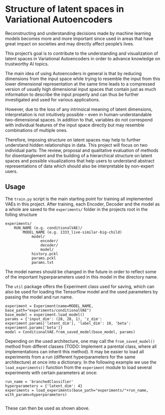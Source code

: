 # Structure of latent spaces in Variational Autoencoders
Reconstructing and understanding decisions made by machine learning models becomes more and more
important since used in areas that have great impact on societies and may directly affect people’s lives.

This project’s goal is to contribute to the understanding and visualization of latent spaces in Variational
Autoencoders in order to advance knowledge on trustworthy AI topics.

The main idea of using Autoencoders in general is that by
reducing dimensions from the input space while trying to resemble the input from this lower dimensional
representation at the same time leads to a compressed version of usually high dimensional input spaces that
contain just as much information to describe the input properly and can thus be further investigated and
used for various applications. 

However, due to the loss of any intrinsical meaning of latent dimensions,
interpretation is not intuitively possible – even in human-understandable two-dimensional spaces. In
addition to that, variables do not correspond with individual features of the input space directly but
may resemble combinations of multiple ones. 

Therefore, imposing structure on latent spaces may help
to further understand hidden relationships in data. This project will focus on two individual parts:
The review, proposal and qualitative evaluation of methods for disentanglement and the building of a
hierarchical structure on latent spaces and possible visualizations that help users to understand abstract
representations of data which should also be interpretable by non-expert users.

## Usage

The ```train.py``` script is the main starting point for training all implemented VAEs in this project. After 
training, each Encoder, Decoder and the model as a whole are saved to the ```experiments/``` folder in the 
projects root in the folling structure

```
experiments/
    RUN_NAME (e.g. conditionalVAE)/
        MODEL_NAME (e.g. 1333_live-similar-big-child)
            model/
                encoder/
                decoder/
                model/
            history.pckl
            params.pckl
            params.txt
```

The model names should be changed in the future in order to reflect some of the important hyperparameters used in this model in the directory name. 

The ```util``` package offers the Experiment class used for saving, which can also be used for loading the Tensorflow model and the used parameters 
by passing the model and run name.

```
experiment = Experiment(name=MODEL_NAME, base_path="experiments/conditionalVAE")        
base_model = experiment.load_model()
params = {'input_dim': (28, 28, 1), 'z_dim': experiment.params['latent_dim'], 'label_dim': 10, 'beta': experiment.params['beta']}            
model = ConditionalVAE.from_saved_model(base_model, params)
```

Depending on the used architecture, one may call the ```from_saved_model()``` method from differet classes (TODO: Implement a parental class, where all implementations can inherit this method). 
It may be easier to load all experiments from a run (different hyperparameters for the same architecture) at once into a dictionary. 
In the following example we use the ```load_experiments()``` function from the ```experiment``` module to load several experiments with certain parameters at once: 

```
run_name = 'branchedClassifier'
hyperparameters = {'latent_dim': 4}
experiments = load_experiments(base_path="experiments/"+run_name, with_params=hyperparameters)
 
```

These can then be used as shown above.



